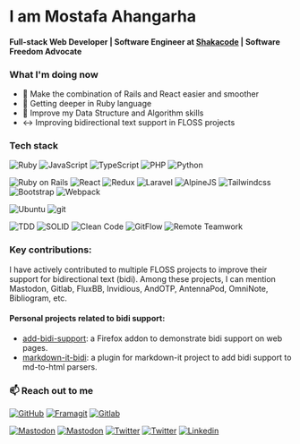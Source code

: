 # I am Mostafa Ahangarha

#### Full-stack Web Developer | Software Engineer at [Shakacode](https://shakacode.com) | Software Freedom Advocate

### What I'm doing now
- 🔗 Make the combination of Rails and React easier and smoother
- 📖 Getting deeper in Ruby language
- 🌱 Improve my Data Structure and Algorithm skills
- ↔️ Improving bidirectional text support in FLOSS projects

### Tech stack

![Ruby](https://img.shields.io/badge/-Ruby-444?logo=ruby&logoColor=eee&labelColor=red)
![JavaScript](https://img.shields.io/badge/-JavaScript-444?logo=javascript&logoColor=yellow&labelColor=222)
![TypeScript](https://img.shields.io/badge/-TypeScript-444?logo=typescript&logoColor=blue&labelColor=222)
![PHP](https://img.shields.io/badge/-PHP-444?logo=php&logoColor=eee&labelColor=blue)
![Python](https://img.shields.io/badge/-Python-444?logo=Python&logoColor=eee&labelColor=blue)

![Ruby on Rails](https://img.shields.io/badge/-Rails-444?logo=rubyonrails&logoColor=eee&labelColor=red)
![React](https://img.shields.io/badge/-React-444?logo=react&logoColor=eee&labelColor=blue)
![Redux](https://img.shields.io/badge/-Redux-444?logo=Redux&logoColor=eee&labelColor=purple)
![Laravel](https://img.shields.io/badge/-Laravel-444?logo=laravel&logoColor=eee&labelColor=red)
![AlpineJS](https://img.shields.io/badge/-Alpine.js-444?logo=alpine.js&logoColor=eee&labelColor=blue)
![Tailwindcss](https://img.shields.io/badge/-Tailwindcss-444?logo=tailwindcss&logoColor=eee&labelColor=blue)
![Bootstrap](https://img.shields.io/badge/-Bootstrap-444?logo=Bootstrap&logoColor=eee&labelColor=blue)
![Webpack](https://img.shields.io/badge/-Webpack-444?logo=Webpack&logoColor=blue&labelColor=222)

![Ubuntu](https://img.shields.io/badge/-Ubuntu-444?logo=ubuntu&logoColor=eee&labelColor=orange)
![git](https://img.shields.io/badge/-git-444?logo=git&logoColor=eee&labelColor=red)

![TDD](https://img.shields.io/badge/TDD-eee?style=flat-square)
![SOLID](https://img.shields.io/badge/SOLID-eee?style=flat-square)
![Clean Code](https://img.shields.io/badge/Clean_Code-eee?style=flat-square)
![GitFlow](https://img.shields.io/badge/GitFlow-eee?style=flat-square)
![Remote Teamwork](https://img.shields.io/badge/Remote_Teamwork-eee?style=flat-square)

### Key contributions:

I have actively contributed to multiple FLOSS projects to improve their support for bidirectional text (bidi). Among these projects, I can mention Mastodon, Gitlab, FluxBB, Invidious, AndOTP, AntennaPod, OmniNote, Bibliogram, etc.

#### Personal projects related to bidi support:

- [add-bidi-support](https://github.com/ahangarha/add-bidi-support): a Firefox addon to demonstrate bidi support on web pages.
- [markdown-it-bidi](https://github.com/ahangarha/markdown-it-bidi): a plugin for markdown-it project to add bidi support to md-to-html parsers.

### 📫 Reach out to me

[![GitHub](https://img.shields.io/badge/Github-ahangarha-555?style=flat-square&logo=github&logoColor=eee&labelColor=222)](https://github.com/ahangarha)
[![Framagit](https://img.shields.io/badge/Framagit-ahangarha-555?style=flat-square&logo=gitlab&logoColor=eee&labelColor=222)](https://framagit.org/ahangarha/)
[![Gitlab](https://img.shields.io/badge/Gitlab-ahangarha-555?style=flat-square&logo=gitlab&logoColor=eee&labelColor=222)](https://gitlab.com/ahangarha/)

[![Mastodon](https://img.shields.io/badge/Dev-@ahangarha@hackers.town-555?style=flat-square&logo=mastodon&logoColor=eee&labelColor=blue)](https://hackers.town/@ahangarha)
[![Mastodon](https://img.shields.io/badge/Personal-@ahangarha@mas.to-555?style=flat-square&logo=mastodon&logoColor=eee&labelColor=blue)](https://mas.to/@ahangarha)
[![Twitter](https://img.shields.io/badge/Dev-@ahangarha__dev-555?style=flat-square&logo=Twitter&logoColor=eee&labelColor=blue)](https://twitter.com/ahangarha_dev)
[![Twitter](https://img.shields.io/badge/Personal-@ahangarha-555?style=flat-square&logo=Twitter&logoColor=eee&labelColor=blue)](https://twitter.com/ahangarha)
[![Linkedin](https://img.shields.io/badge/-@ahangarha-555?style=flat-square&logo=Linkedin&logoColor=eee&labelColor=blue)](https://www.linkedin.com/in/ahangarha/)
